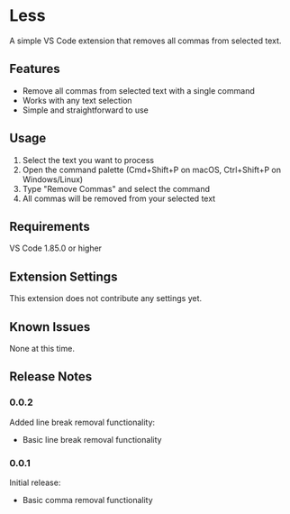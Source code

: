 # Less

A simple VS Code extension that removes all commas from selected text.

## Features

- Remove all commas from selected text with a single command
- Works with any text selection
- Simple and straightforward to use

## Usage

1. Select the text you want to process
2. Open the command palette (Cmd+Shift+P on macOS, Ctrl+Shift+P on Windows/Linux)
3. Type "Remove Commas" and select the command
4. All commas will be removed from your selected text

## Requirements

VS Code 1.85.0 or higher

## Extension Settings

This extension does not contribute any settings yet.

## Known Issues

None at this time.

## Release Notes

### 0.0.2

Added line break removal functionality:

- Basic line break removal functionality

### 0.0.1

Initial release:

- Basic comma removal functionality
